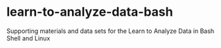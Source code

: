 # learn-to-analyze-data-bash
Supporting materials and data sets for the Learn to Analyze Data in Bash Shell and Linux
